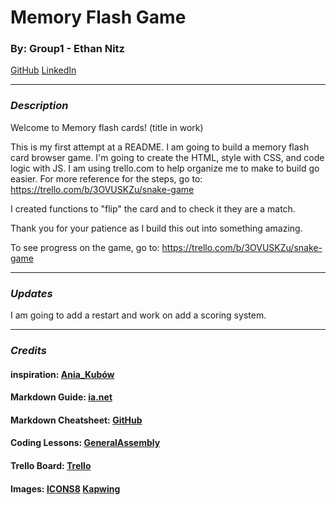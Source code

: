 # Memory Flash Game
### By: Group1 - Ethan Nitz
[GitHub](https://github.com/etnitz) [LinkedIn](https://www.linkedin.com/in/ethan-nitz-5822a112/)
***
### ***Description***
Welcome to Memory flash cards! (title in work)

 This is my first attempt at a README. I am going to build a memory flash card browser game. I'm going to create the HTML, style with CSS, and code logic with JS. I am using trello.com to help organize me to make to build go easier. For more reference for the steps, go to: https://trello.com/b/3OVUSKZu/snake-game

 I created functions to "flip" the card and to check it they are a match.

 Thank you for your patience as I build this out into something amazing.

 To see progress on the game, go to: https://trello.com/b/3OVUSKZu/snake-game
 ***

### ***Updates***

I am going to add a restart and work on add a scoring system.

 ***
### ***Credits***
#### **inspiration:** [Ania_Kubów](https://www.youtube.com/watch?v=tjyDOHzKN0w&t=514s)
#### **Markdown Guide:** [ia.net](https://ia.net/writer/support/general/markdown-guide)
#### **Markdown Cheatsheet:** [GitHub](https://guides.github.com/pdfs/markdown-cheatsheet-online.pdf)
#### **Coding Lessons:** [GeneralAssembly](https://generalassemb.ly/)
#### **Trello Board:** [Trello](https://trello.com/)
#### **Images:** [ICONS8](https://icons8.com/) [Kapwing](https://www.kapwing.com/)
